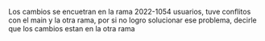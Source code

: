 Los cambios se encuetran en la rama 2022-1054 usuarios, tuve conflitos con el main y la otra rama, por si no logro solucionar ese problema, decirle que los cambios estan en la otra rama
